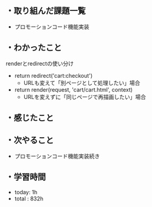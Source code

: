 ## ・取り組んだ課題一覧
- プロモーションコード機能実装

## ・わかったこと
renderとredirectの使い分け
- return redirect('cart:checkout')
  - URLも変えて「別ページとして処理したい」場合
- return render(request, 'cart/cart.html', context)
  - URLを変えずに「同じページで再描画したい」場合

## ・感じたこと




## ・次やること
- プロモーションコード機能実装続き
　
## ・学習時間
- today: 1h
- total  : 832h 